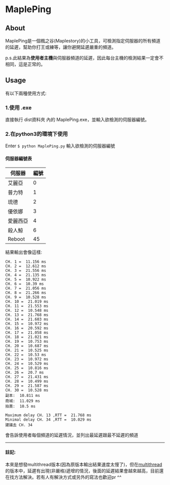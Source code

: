 # MaplePing
## About
MaplePing是一個楓之谷(Maplestory)的小工具，可檢測指定伺服器的所有頻道的延遲，幫助你打王或練等，讓你避開延遲嚴重的頻道。

p.s.此結果為**使用者主機**與伺服器頻道的延遲，因此每台主機的檢測結果一定會不相同，這是正常的。

## Usage
有以下兩種使用方式:
### 1.使用 .exe
直接執行 dist資料夾 內的 MaplePing.exe，並輸入欲檢測的伺服器編號。

### 2.在python3的環境下使用
Enter `$ python MaplePing.py`
輸入欲檢測的伺服器編號

#### 伺服器編號表
| 伺服器 | 編號  |
| ----  | ---- | 
| 艾麗亞 | 0 |
| 普力特 | 1 | 
| 琉德 | 2 | 
| 優依娜 | 3 | 
| 愛麗西亞 | 4 | 
| 殺人鯨 | 6 | 
| Reboot | 45 |

結果輸出會像這樣:
```
CH. 1 =  11.156 ms
CH. 2 =  12.612 ms
CH. 3 =  21.556 ms
CH. 4 =  21.135 ms
CH. 5 =  10.922 ms
CH. 6 =  10.39 ms
CH. 7 =  21.056 ms
CH. 8 =  21.266 ms
CH. 9 =  10.528 ms
CH. 10 =  21.019 ms
CH. 11 =  21.553 ms
CH. 12 =  10.548 ms
CH. 13 =  21.768 ms
CH. 14 =  21.603 ms
CH. 15 =  10.972 ms
CH. 16 =  20.592 ms
CH. 17 =  21.058 ms
CH. 18 =  21.021 ms
CH. 19 =  10.753 ms
CH. 20 =  10.687 ms
CH. 21 =  10.525 ms
CH. 22 =  10.53 ms
CH. 23 =  10.972 ms
CH. 24 =  10.529 ms
CH. 25 =  10.816 ms
CH. 26 =  20.7 ms
CH. 27 =  21.431 ms
CH. 28 =  10.499 ms
CH. 29 =  21.587 ms
CH. 30 =  10.528 ms
副本:  10.811 ms
商城:  11.029 ms
拍賣:  10.5 ms

Maximum delay CH. 13 ,RTT =  21.768 ms
Minimal delay CH. 34 ,RTT =  10.029 ms
建議去 CH. 34
```
會告訴使用者每個頻道的延遲情況，並列出最延遲跟最不延遲的頻道

---
#### 註記:
本來是想發multithread版本(因為原版本輸出結果速度太慢了)，但在[multithread](https://gist.github.com/s1042992/b3f7018bc1cdecbea3dcae47507e96e5)的版本中，延遲有出現(非嚴格)遞增的情況，後面的延遲結果會越來越高，目前還在找方法解決。若有人有解決方式或另外的寫法也歡迎pr ^^


